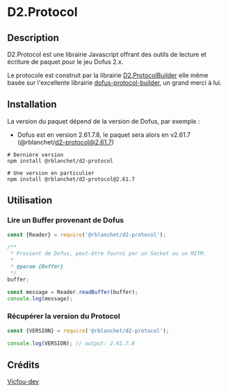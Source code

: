 # D2.Protocol

## Description

D2.Protocol est une librairie Javascript offrant des outils de lecture et écriture de paquet pour le jeu Dofus 2.x.

Le protocole est construit par la librairie [D2.ProtocolBuilder](https://github.com/RBlanchet/D2.ProtocolBuilder) elle même basée sur l'excellente librairie [dofus-protocol-builder](https://github.com/Vicfou-dev/dofus-protocol-builder), un grand merci à lui.

## Installation

La version du paquet dépend de la version de Dofus, par exemple :

* Dofus est en version 2.61.7.8, le paquet sera alors en v2.61.7 (@rblanchet/d2-protocol@2.61.7)

```shell
# Dernière version
npm install @rblanchet/d2-protocol

# Une version en particulier
npm install @rblanchet/d2-protocol@2.61.7
```

## Utilisation

### Lire un Buffer provenant de Dofus

```javascript
const {Reader} = require('@rblanchet/d2-protocol');

/**
 * Provient de Dofus, peut-être fourni par un Socket ou un MITM.
 * 
 * @param {Buffer}
 */
buffer;

const message = Reader.readBuffer(buffer);
console.log(message);
```

### Récupérer la version du Protocol

```javascript
const {VERSION} = require('@rblanchet/d2-protocol');

console.log(VERSION); // output: 2.61.7.8
```

## Crédits

[Vicfou-dev](https://github.com/Vicfou-dev)
